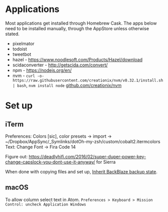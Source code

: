 # Applications

Most applications get installed through Homebrew Cask. The apps below need to be installed manually, through the AppStore unless otherwise stated.

- pixelmator
- todoist
- tweetbot
- hazel - https://www.noodlesoft.com/Products/Hazel/download
- scidaconverter - http://getscida.com/convert/
- npm - https://nodejs.org/en/
- nvm - `curl -o- https://raw.githubusercontent.com/creationix/nvm/v0.32.1/install.sh | bash`, `nvm install node` [github.com/creationix/nvm](https://github.com/creationix/nvm)

# Set up

## iTerm

Preferences:
Colors [sic], color presets -> import -> ~/Dropbox/AppSync/\_Symlinks/dotOh-my-zsh/custom/cobalt2.itermcolors
Text: Change Font -> Fira Code 14


Figure out: https://deadlyhifi.com/2016/02/super-duper-power-key-change-capslock-you-dont-use-it-anyway/ for Sierra

When done with copying files and set up, [Inherit BackBlaze backup state](https://help.backblaze.com/hc/en-us/articles/217666358-Inherit-Backup-State).

## macOS

To allow column select text in Atom.
`Preferences > Keyboard > Mission Control: uncheck Application Windows`
